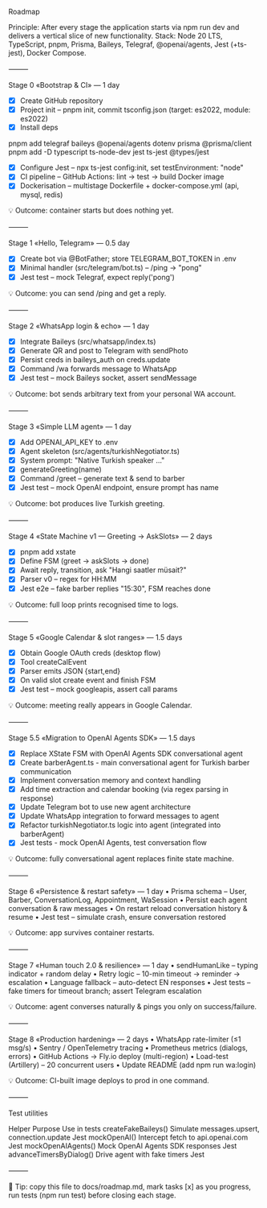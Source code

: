 Roadmap

Principle: After every stage the application starts via npm run dev and delivers a vertical slice of new functionality.
Stack: Node 20 LTS, TypeScript, pnpm, Prisma, Baileys, Telegraf, @openai/agents, Jest (+ts-jest), Docker Compose.

⸻

Stage 0 «Bootstrap & CI» — 1 day
- [x] Create GitHub repository
- [x] Project init – pnpm init, commit tsconfig.json (target: es2022, module: es2022)
- [x] Install deps

pnpm add telegraf baileys @openai/agents dotenv prisma @prisma/client
pnpm add -D typescript ts-node-dev jest ts-jest @types/jest
- [x] Configure Jest – npx ts-jest config:init, set testEnvironment: "node"
- [x] CI pipeline – GitHub Actions: lint → test → build Docker image
- [x] Dockerisation – multistage Dockerfile + docker-compose.yml (api, mysql, redis)

:bulb: Outcome: container starts but does nothing yet.

⸻

Stage 1 «Hello, Telegram» — 0.5 day
 - [x] Create bot via @BotFather; store TELEGRAM_BOT_TOKEN in .env
 - [x] Minimal handler (src/telegram/bot.ts) – /ping → "pong"
 - [x] Jest test – mock Telegraf, expect reply('pong')

:bulb: Outcome: you can send /ping and get a reply.

⸻

Stage 2 «WhatsApp login & echo» — 1 day
- [x] Integrate Baileys (src/whatsapp/index.ts)
- [x] Generate QR and post to Telegram with sendPhoto
- [x] Persist creds in baileys_auth on creds.update
- [x] Command /wa <jid> <text> forwards message to WhatsApp
- [x] Jest test – mock Baileys socket, assert sendMessage

:bulb: Outcome: bot sends arbitrary text from your personal WA account.

⸻

Stage 3 «Simple LLM agent» — 1 day
- [x] Add OPENAI_API_KEY to .env
- [x] Agent skeleton (src/agents/turkishNegotiator.ts)
- [x] System prompt: "Native Turkish speaker ..."
- [x] generateGreeting(name)
- [x] Command /greet – generate text & send to barber
- [x] Jest test – mock OpenAI endpoint, ensure prompt has name

:bulb: Outcome: bot produces live Turkish greeting.

⸻

Stage 4 «State Machine v1 — Greeting → AskSlots» — 2 days
- [x] pnpm add xstate
- [x] Define FSM (greet → askSlots → done)
- [x] Await reply, transition, ask "Hangi saatler müsait?"
- [x] Parser v0 – regex for HH:MM
- [x] Jest e2e – fake barber replies "15:30", FSM reaches done

:bulb: Outcome: full loop prints recognised time to logs.

⸻

Stage 5 «Google Calendar & slot ranges» — 1.5 days
- [x] Obtain Google OAuth creds (desktop flow)
- [x] Tool createCalEvent
- [x] Parser emits JSON {start,end}
- [x] On valid slot create event and finish FSM
- [x] Jest test – mock googleapis, assert call params

:bulb: Outcome: meeting really appears in Google Calendar.

⸻

Stage 5.5 «Migration to OpenAI Agents SDK» — 1.5 days
- [x] Replace XState FSM with OpenAI Agents SDK conversational agent
- [x] Create barberAgent.ts - main conversational agent for Turkish barber communication
- [x] Implement conversation memory and context handling
- [x] Add time extraction and calendar booking (via regex parsing in response)
- [x] Update Telegram bot to use new agent architecture
- [x] Update WhatsApp integration to forward messages to agent
- [x] Refactor turkishNegotiator.ts logic into agent (integrated into barberAgent)
- [x] Jest tests - mock OpenAI Agents, test conversation flow

:bulb: Outcome: fully conversational agent replaces finite state machine.

⸻

Stage 6 «Persistence & restart safety» — 1 day
	•	Prisma schema – User, Barber, ConversationLog, Appointment, WaSession
	•	Persist each agent conversation & raw messages
	•	On restart reload conversation history & resume
	•	Jest test – simulate crash, ensure conversation restored

:bulb: Outcome: app survives container restarts.

⸻

Stage 7 «Human touch 2.0 & resilience» — 1 day
	•	sendHumanLike – typing indicator + random delay
	•	Retry logic – 10-min timeout → reminder → escalation
	•	Language fallback – auto-detect EN responses
	•	Jest tests – fake timers for timeout branch; assert Telegram escalation

:bulb: Outcome: agent converses naturally & pings you only on success/failure.

⸻

Stage 8 «Production hardening» — 2 days
	•	WhatsApp rate-limiter (≤1 msg/s)
	•	Sentry / OpenTelemetry tracing
	•	Prometheus metrics (dialogs, errors)
	•	GitHub Actions → Fly.io deploy (multi-region)
	•	Load-test (Artillery) – 20 concurrent users
	•	Update README (add npm run wa:login)

:bulb: Outcome: CI-built image deploys to prod in one command.

⸻

Test utilities

Helper	Purpose	Use in tests
createFakeBaileys()	Simulate messages.upsert, connection.update	Jest
mockOpenAI()	Intercept fetch to api.openai.com	Jest
mockOpenAIAgents()	Mock OpenAI Agents SDK responses	Jest
advanceTimersByDialog()	Drive agent with fake timers	Jest


⸻

:rocket: Tip: copy this file to docs/roadmap.md, mark tasks [x] as you progress, run tests (npm run test) before closing each stage.
